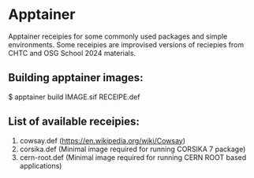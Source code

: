 # Apptainer

Apptainer receipies for some commonly used packages and simple environments. Some receipies are improvised versions of reciepies from CHTC and OSG School 2024 materials. 

Building apptainer images:
--------------------------
$ apptainer build IMAGE.sif RECEIPE.def

List of available receipies:
----------------------------
1) cowsay.def (https://en.wikipedia.org/wiki/Cowsay)
2) corsika.def (Minimal image required for running CORSIKA 7 package)
3) cern-root.def (Minimal image required for running CERN ROOT based applications)
